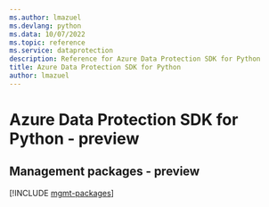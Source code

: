 ```yaml
---
ms.author: lmazuel
ms.devlang: python
ms.data: 10/07/2022
ms.topic: reference
ms.service: dataprotection
description: Reference for Azure Data Protection SDK for Python
title: Azure Data Protection SDK for Python
author: lmazuel
---
```

# Azure Data Protection SDK for Python - preview

## Management packages - preview
[!INCLUDE [mgmt-packages](data-protection-mgmt-index.md)]
